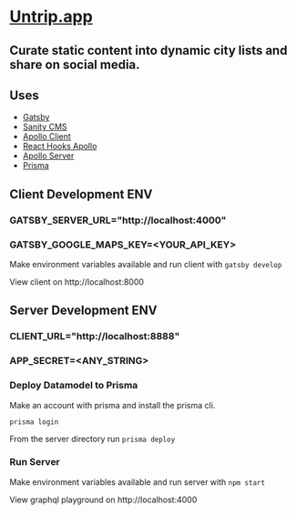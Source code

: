 # [Untrip.app](https://untrip.app)

## Curate static content into dynamic city lists and share on social media.

## Uses

- [Gatsby](https://www.gatsbyjs.org/)
- [Sanity CMS](https://www.sanity.io/)
- [Apollo Client](https://www.apollographql.com/docs/react/)
- [React Hooks Apollo](https://www.apollographql.com/docs/react/api/react-hooks/)
- [Apollo Server](https://www.apollographql.com/docs/apollo-server/)
- [Prisma](https://www.prisma.io/)

## Client Development ENV

### GATSBY_SERVER_URL="http://localhost:4000"

### GATSBY_GOOGLE_MAPS_KEY=<YOUR_API_KEY>

Make environment variables available and run client with `gatsby develop`

View client on http://localhost:8000

## Server Development ENV

### CLIENT_URL="http://localhost:8888"

### APP_SECRET=<ANY_STRING>

### Deploy Datamodel to Prisma

Make an account with prisma and install the prisma cli.

`prisma login`

From the server directory run `prisma deploy`

### Run Server

Make environment variables available and run server with `npm start`

View graphql playground on http://localhost:4000
